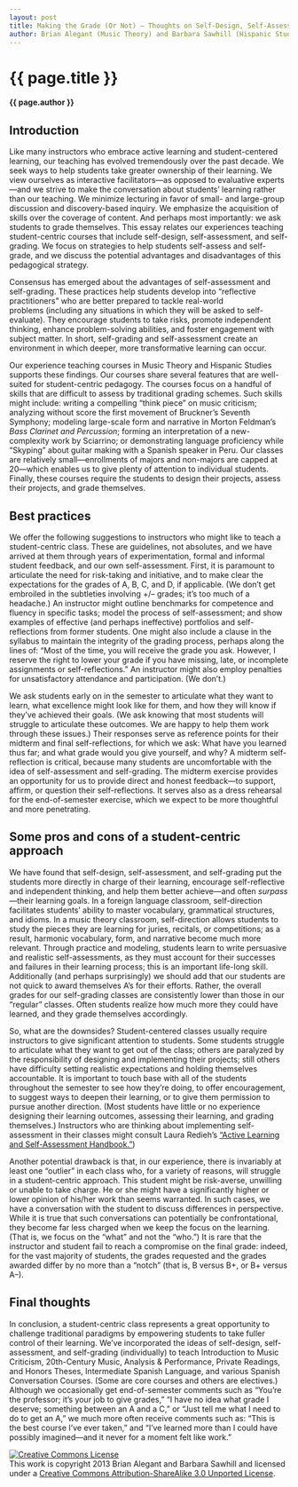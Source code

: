 ```yaml
---
layout: post
title: Making the Grade (Or Not) — Thoughts on Self-Design, Self-Assessment, and Self-Grading
author: Brian Alegant (Music Theory) and Barbara Sawhill (Hispanic Studies), Oberlin College
---
```


{{ page.title }}
================

**{{ page.author }}**


## Introduction ##

Like many instructors who embrace active learning and student-centered learning, our teaching has evolved tremendously over the past decade. We seek ways to help students take greater ownership of their learning. We view ourselves as interactive facilitators—as opposed to evaluative experts—and we strive to make the conversation about students’ learning rather than our teaching. We minimize lecturing in favor of small- and large-group discussion and discovery-based inquiry. We emphasize the acquisition of skills over the coverage of content. And perhaps most importantly: we ask students to grade themselves. This essay relates our experiences teaching student-centric courses that include self-design, self-assessment, and self-grading. We focus on strategies to help students self-assess and self-grade, and we discuss the potential advantages and disadvantages of this pedagogical strategy.

Consensus has emerged about the advantages of self-assessment and self-grading. These practices help students develop into “reflective practitioners” who are better prepared to tackle real-world problems (including any situations in which they will be asked to self-evaluate). They encourage students to take risks, promote independent thinking, enhance problem-solving abilities, and foster engagement with subject matter. In short, self-grading and self-assessment create an environment in which deeper, more transformative learning can occur.

Our experience teaching courses in Music Theory and Hispanic Studies supports these findings. Our courses share several features that are well-suited for student-centric pedagogy. The courses focus on a handful of skills that are difficult to assess by traditional grading schemes. Such skills might include: writing a compelling “think piece” on music criticism; analyzing without score the first movement of Bruckner’s Seventh Symphony; modeling large-scale form and narrative in Morton Feldman’s *Bass Clarinet and Percussion*; forming an interpretation of a new-complexity work by Sciarrino; or demonstrating language proficiency while “Skyping” about guitar making with a Spanish speaker in Peru. Our classes are relatively small—enrollments of majors and non-majors are capped at 20—which enables us to give plenty of attention to individual students. Finally, these courses require the students to design their projects, assess their projects, and grade themselves.

## Best practices ##

We offer the following suggestions to instructors who might like to teach a student-centric class. These are guidelines, not absolutes, and we have arrived at them through years of experimentation, formal and informal student feedback, and our own self-assessment. First, it is paramount to articulate the need for risk-taking and initiative, and to make clear the expectations for the grades of A, B, C, and D, if applicable. (We don’t get embroiled in the subtleties involving +/– grades; it’s too much of a headache.) An instructor might outline benchmarks for competence and fluency in specific tasks; model the process of self-assessment; and show examples of effective (and perhaps ineffective) portfolios and self-reflections from former students. One might also include a clause in the syllabus to maintain the integrity of the grading process, perhaps along the lines of: “Most of the time, you will receive the grade you ask. However, I reserve the right to lower your grade if you have missing, late, or incomplete assignments or self-reflections.” An instructor might also employ penalties for unsatisfactory attendance and participation. (We don’t.)

We ask students early on in the semester to articulate what they want to learn, what excellence might look like for them, and how they will know if they’ve achieved their goals. (We ask knowing that most students will struggle to articulate these outcomes. We are happy to help them work through these issues.) Their responses serve as reference points for their midterm and final self-reflections, for which we ask: What have you learned thus far; and what grade would you give yourself, and why? A midterm self-reflection is critical, because many students are uncomfortable with the idea of self-assessment and self-grading. The midterm exercise provides an opportunity for us to provide direct and honest feedback—to support, affirm, or question their self-reflections. It serves also as a dress rehearsal for the end-of-semester exercise, which we expect to be more thoughtful and more penetrating.

## Some pros and cons of a student-centric approach ##

We have found that self-design, self-assessment, and self-grading put the students more directly in charge of their learning, encourage self-reflective and independent thinking, and help them better achieve—and often *surpass*—their learning goals. In a foreign language classroom, self-direction facilitates students’ ability to master vocabulary, grammatical structures, and idioms. In a music theory classroom, self-direction allows students to study the pieces they are learning for juries, recitals, or competitions; as a result, harmonic vocabulary, form, and narrative become much more relevant. Through practice and modeling, students learn to write persuasive and realistic self-assessments, as they must account for their successes and failures in their learning process; this is an important life-long skill. Additionally (and perhaps surprisingly) we should add that our students are not quick to award themselves A’s for their efforts. Rather, the overall grades for our self-grading classes are consistently lower than those in our “regular” classes. Often students realize how much more they could have learned, and they grade themselves accordingly.

So, what are the downsides? Student-centered classes usually require instructors to give significant attention to students. Some students struggle to articulate what they want to get out of the class; others are paralyzed by the responsibility of designing and implementing their projects; still others have difficulty setting realistic expectations and holding themselves accountable. It is important to touch base with all of the students throughout the semester to see how they’re doing, to offer encouragement, to suggest ways to deepen their learning, or to give them permission to pursue another direction. (Most students have little or no experience designing their learning outcomes, assessing their learning, and grading themselves.) Instructors who are thinking about implementing self-assessment in their classes might consult Laura Redieh’s [“Active Learning and Self-Assessment Handbook.”](http://it.stlawu.edu/~lrediehs/grading_files/sa.htm))

Another potential drawback is that, in our experience, there is invariably at least one “outlier” in each class who, for a variety of reasons, will struggle in a student-centric approach. This student might be risk-averse, unwilling or unable to take charge. He or she might have a significantly higher or lower opinion of his/her work than seems warranted. In such cases, we have a conversation with the student to discuss differences in perspective. While it is true that such conversations can potentially be confrontational, they become far less charged when we keep the focus on the learning. (That is, we focus on the “what” and not the “who.”) It is rare that the instructor and student fail to reach a compromise on the final grade: indeed, for the vast majority of students, the grades requested and the grades awarded differ by no more than a “notch” (that is, B versus B+, or B+ versus A–).

## Final thoughts ##

In conclusion, a student-centric class represents a great opportunity to challenge traditional paradigms by empowering students to take fuller control of their learning. We’ve incorporated the ideas of self-design, self-assessment, and self-grading (individually) to teach Introduction to Music Criticism, 20th-Century Music, Analysis & Performance, Private Readings, and Honors Theses, Intermediate Spanish Language, and various Spanish Conversation Courses. (Some are core courses and others are electives.) Although we occasionally get end-of-semester comments such as “You’re the professor; it’s your job to give grades,” “I have no idea what grade I deserve; something between an A and a C,” or “Just tell me what I need to do to get an A,” we much more often receive comments such as: “This is the best course I’ve ever taken,” and “I’ve learned more than I could have possibly imagined—and it never for a moment felt like work.”

<a rel="license" href="http://creativecommons.org/licenses/by-sa/3.0/"><img alt="Creative Commons License" style="border-width:0" src="http://i.creativecommons.org/l/by-sa/3.0/88x31.png" /></a><br />This work is copyright 2013 Brian Alegant and Barbara Sawhill and licensed under a <a rel="license" href="http://creativecommons.org/licenses/by-sa/3.0/">Creative Commons Attribution-ShareAlike 3.0 Unported License</a>.